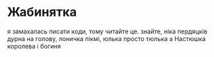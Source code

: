 # Жабинятка
я замахалась писати коди, тому читайте це. знайте, ніка пердяцків дурна на голову, лоничка пікмі, юлька просто тюлька а Настюшка королева і богиня
